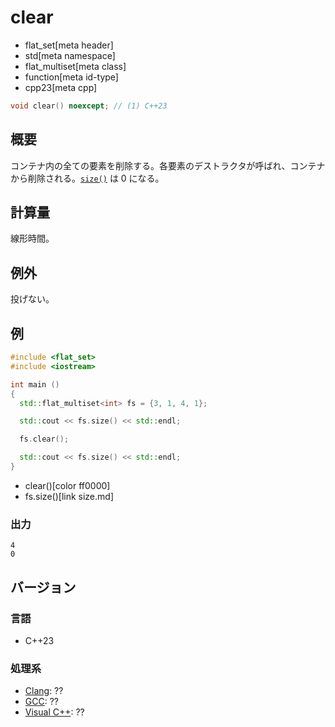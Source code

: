# clear
* flat_set[meta header]
* std[meta namespace]
* flat_multiset[meta class]
* function[meta id-type]
* cpp23[meta cpp]

```cpp
void clear() noexcept; // (1) C++23
```

## 概要
コンテナ内の全ての要素を削除する。各要素のデストラクタが呼ばれ、コンテナから削除される。[`size()`](size.md) は 0 になる。


## 計算量
線形時間。


## 例外
投げない。


## 例
```cpp example
#include <flat_set>
#include <iostream>

int main ()
{
  std::flat_multiset<int> fs = {3, 1, 4, 1};

  std::cout << fs.size() << std::endl;

  fs.clear();

  std::cout << fs.size() << std::endl;
}
```
* clear()[color ff0000]
* fs.size()[link size.md]

### 出力
```
4
0
```

## バージョン
### 言語
- C++23

### 処理系
- [Clang](/implementation.md#clang): ??
- [GCC](/implementation.md#gcc): ??
- [Visual C++](/implementation.md#visual_cpp): ??
